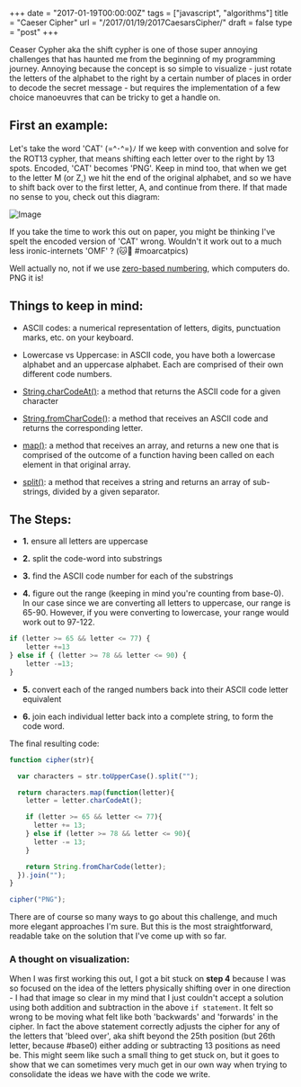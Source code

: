 +++
date = "2017-01-19T00:00:00Z"
tags = ["javascript", "algorithms"]
title = "Caeser Cipher"
url = "/2017/01/19/2017CaesarsCipher/"
draft = false
type = "post"
+++

Ceaser Cypher aka the shift cypher is one of those super annoying challenges that has haunted me from the beginning of my programming journey. Annoying because the concept is so simple to visualize - just rotate the letters of the alphabet to the right by a certain number of places in order to decode the secret message -  but requires the implementation of a few choice manoeuvres that can be tricky to get a handle on.

## First an example:
Let's take the word 'CAT' (=^･^=)ﾉ If we keep with convention and solve for  the ROT13 cypher, that means shifting each letter over to the right by 13 spots. Encoded, 'CAT' becomes 'PNG'.  Keep in mind too, that when we get to the letter M (or Z,) we hit the end of the original alphabet, and so we have to shift back over to the first letter, A, and continue from there. If that made no sense to you, check out this diagram:

![Image](https://upload.wikimedia.org/wikipedia/commons/thumb/4/4a/Caesar_cipher_left_shift_of_3.svg/856px-Caesar_cipher_left_shift_of_3.svg.png)

If you take the time to work this out on paper, you might be thinking I've spelt the encoded version of 'CAT' wrong. Wouldn't it work out to a much less ironic-internets 'OMF' ? (🐱📸 #moarcatpics)

Well actually no, not if we use [zero-based numbering](https://en.wikipedia.org/wiki/Zero-based_numbering), which computers do. PNG it is!


## Things to keep in mind:

- ASCII codes: a numerical representation of letters, digits, punctuation marks, etc. on your keyboard.

- Lowercase vs Uppercase: in ASCII code, you have both a lowercase alphabet and an uppercase alphabet. Each are comprised of their own different code numbers.

- [String.charCodeAt()](https://developer.mozilla.org/en-US/docs/Web/JavaScript/Reference/Global_Objects/String/charCodeAt): a method that returns the ASCII code for a given character

- [String.fromCharCode()](https://developer.mozilla.org/en-US/docs/Web/JavaScript/Reference/Global_Objects/String/charCodeAt): a method that receives an ASCII code and returns the corresponding letter.

- [map()](https://developer.mozilla.org/en/docs/Web/JavaScript/Reference/Global_Objects/Array/map): a method that receives an array, and returns a new one that is comprised of the outcome of a function having been called on each element in that original array.

- [split()](https://developer.mozilla.org/en-US/docs/Web/JavaScript/Reference/Global_Objects/String/split): a method that receives a string and returns an array of sub-strings, divided by a given separator.

## The Steps:

- __1.__ ensure all letters are uppercase

- __2.__ split the code-word into substrings

- __3.__ find the ASCII code number for each of the substrings

- __4.__ figure out the range (keeping in mind you're counting from base-0). In our case since we are converting all letters to uppercase, our range is 65-90. However, if you were converting to lowercase, your range would work out to 97-122.

```javascript
if (letter >= 65 && letter <= 77) {
	letter +=13
} else if { (letter >= 78 && letter <= 90) {
	letter -=13;
}
```

- __5.__ convert each of the ranged numbers back into their ASCII code letter equivalent

- __6.__ join each individual letter back into a complete string, to form the code word.

The final resulting code:

```javascript
function cipher(str){  

  var characters = str.toUpperCase().split("");

  return characters.map(function(letter){
    letter = letter.charCodeAt();

    if (letter >= 65 && letter <= 77){
      letter += 13;
    } else if (letter >= 78 && letter <= 90){
      letter -= 13;
    }

    return String.fromCharCode(letter);
  }).join("");
}

cipher("PNG");
```

There are of course so many ways to go about this challenge, and much more elegant approaches I'm sure. But this is the most straightforward, readable take on the solution that I've come up with so far.  

### A thought on visualization:

When I was first working this out, I got a bit stuck on __step 4__ because I was so focused on the idea of the letters physically shifting over in one direction - I had that image so clear in my mind  that I just couldn't accept a solution using both addition and subtraction in the above `if statement`. It felt so wrong to be moving what felt like both 'backwards' and 'forwards' in the cipher. In fact the above statement correctly adjusts the cipher for any of the letters that 'bleed over', aka shift beyond the 25th position (but 26th letter, because #base0) either adding or subtracting 13 positions as need be. This might seem like such a small thing to get stuck on, but it goes to show that we can sometimes very much get in our own way when trying to consolidate the ideas we have with the code we write.
